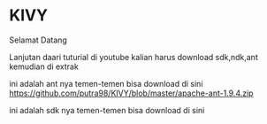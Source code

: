 # KIVY

Selamat Datang 

Lanjutan daari tuturial di youtube kalian harus download sdk,ndk,ant kemudian di extrak

ini adalah ant nya temen-temen bisa download di sini
https://github.com/putra98/KIVY/blob/master/apache-ant-1.9.4.zip

ini adalah sdk nya temen-temen bisa download di sini

